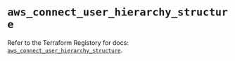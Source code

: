 # `aws_connect_user_hierarchy_structure`

Refer to the Terraform Registory for docs: [`aws_connect_user_hierarchy_structure`](https://registry.terraform.io/providers/hashicorp/aws/5.18.1/docs/resources/connect_user_hierarchy_structure).
